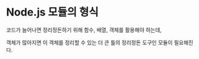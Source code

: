 # Node.js 모듈의 형식

코드가 늘어나면 정리정돈하기 위해 함수, 배열, 객체를 활용해야 하는데,

객체가 많아지면 이 객체를 정리할 수 있는 더 큰 틀의 정리정돈 도구인 모듈이 필요해진다.
